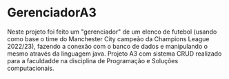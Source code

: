 # GerenciadorA3
Neste projeto foi feito um "gerenciador" de um elenco de futebol (usando como base o time do Manchester City campeão da Champions League 2022/23), fazendo a conexão com o banco de dados e manipulando o mesmo através da linguagem java. Projeto A3 com sistema CRUD realizado para a faculdadde na disciplina de Programação e Soluções computacionais.
